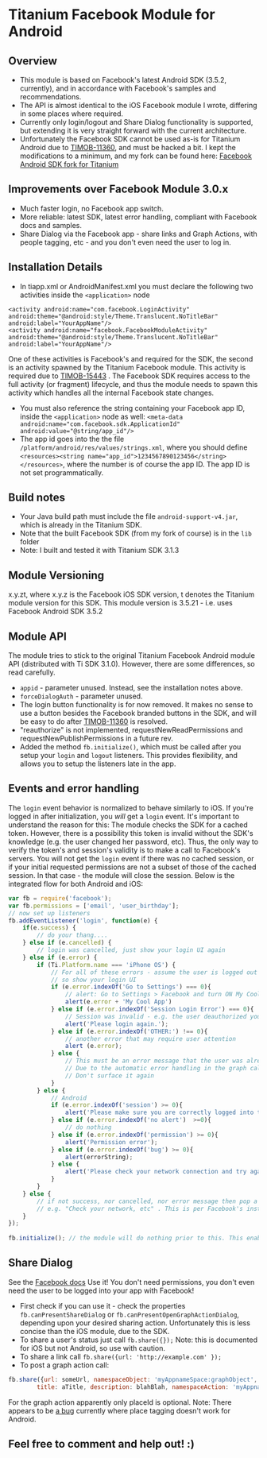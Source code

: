 Titanium Facebook Module for Android
=====================================

Overview
------------
* This module is based on Facebook's latest Android SDK (3.5.2, currently), and in accordance with Facebook's samples and recommendations.
* The API is almost identical to the iOS Facebook module I wrote, differing in some places where required.
* Currently only login/logout and Share Dialog functionality is supported, but extending it is very straight forward with the current architecture.
* Unfortunately the Facebook SDK cannot be used as-is for Titanium Android due to [TIMOB-11360](https://jira.appcelerator.org/browse/TIMOB-11360), and must be hacked a bit.
I kept the modifications to a minimum, and my fork can be found here: [Facebook Android SDK fork for Titanium](https://github.com/mokesmokes/facebook-android-sdk)

Improvements over Facebook Module 3.0.x
---------------------------------------
* Much faster login, no Facebook app switch.
* More reliable: latest SDK, latest error handling, compliant with Facebook docs and samples.
* Share Dialog via the Facebook app - share links and Graph Actions, with people tagging, etc - and you don't even need the user to log in.

Installation Details
--------------------
* In tiapp.xml or AndroidManifest.xml you must declare the following two activities inside the `<application>` node
```
<activity android:name="com.facebook.LoginActivity" android:theme="@android:style/Theme.Translucent.NoTitleBar" android:label="YourAppName"/>
<activity android:name="facebook.FacebookModuleActivity" android:theme="@android:style/Theme.Translucent.NoTitleBar" android:label="YourAppName"/>
```
One of these activities is Facebook's and required for the SDK, the second is an activity spawned by the Titanium Facebook module.
This activity is required due to [TIMOB-15443](https://jira.appcelerator.org/browse/TIMOB-15443) . The Facebook SDK requires access
to the full activity (or fragment) lifecycle, and thus the module needs to spawn this activity which handles all the internal Facebook state changes.
* You must also reference the string containing your Facebook app ID, inside the `<application>` node as well: 
`<meta-data android:name="com.facebook.sdk.ApplicationId" android:value="@string/app_id"/>`
* The app id goes into the the file `/platform/android/res/values/strings.xml`, where you should define
`<resources><string name="app_id">1234567890123456</string></resources>`, where the number is of course the app ID. The app ID is not set programmatically.

Build notes
------------
* Your Java build path must include the file `android-support-v4.jar`, which is already in the Titanium SDK.
* Note that the built Facebook SDK (from my fork of course) is in the `lib` folder
* Note: I built and tested it with Titanium SDK 3.1.3

Module Versioning
-----------------

x.y.zt, where x.y.z is the Facebook iOS SDK version, t denotes the Titanium module version for this SDK.
This module version is 3.5.21 - i.e. uses Facebook Android SDK 3.5.2

Module API
----------

The module tries to stick to the original Titanium Facebook Android module API (distributed with Ti SDK 3.1.0).
However, there are some differences, so read carefully.

*	`appid` - parameter unused. Instead, see the installation notes above.
*	`forceDialogAuth` - parameter unused.
*	The login button functionality is for now removed. It makes no sense to use a button besides the Facebook branded buttons in the SDK, and will be easy to do after [TIMOB-11360](https://jira.appcelerator.org/browse/TIMOB-11360) is resolved. 
*	"reauthorize" is not implemented, requestNewReadPermissions and requestNewPublishPermissions in a future rev.
*	Added the method `fb.initialize()`, which must be called after you setup your `login` and `logout` listeners. 
This provides flexibility, and allows you to setup the listeners late in the app. 

Events and error handling
-------------------------

The `login` event behavior is normalized to behave similarly to iOS. If you're logged in after initialization,
you *will* get a `login` event. It's important to understand the reason for this: The module checks the SDK for a cached token.
However, there is a possibility this token is invalid without the SDK's knowledge (e.g. the user changed her password, etc).
Thus, the only way to verify the token's and session's validity is to make a call to Facebook's servers. 
You will not get the `login` event if there was no cached session, or if your initial requested permissions are not a subset of those of the cached session. 
In that case - the module will close the session. Below is the integrated flow for both Android and iOS:
```javascript
var fb = require('facebook');
var fb.permissions = ['email', 'user_birthday'];
// now set up listeners
fb.addEventListener('login', function(e) {
	if(e.success) {
		// do your thang.... 
	} else if (e.cancelled) {
		// login was cancelled, just show your login UI again
	} else if (e.error) {
		if (Ti.Platform.name === 'iPhone OS') {
			// For all of these errors - assume the user is logged out
			// so show your login UI
			if (e.error.indexOf('Go to Settings') === 0){
				// alert: Go to Settings > Facebook and turn ON My Cool App 
				alert(e.error + 'My Cool App')
			} else if (e.error.indexOf('Session Login Error') === 0){
				// Session was invalid - e.g. the user deauthorized your app, etc
				alert('Please login again.');
			} else if (e.error.indexOf('OTHER:') !== 0){
				// another error that may require user attention
				alert (e.error);
			} else {
				// This must be an error message that the user was already notified about
				// Due to the automatic error handling in the graph call
				// Don't surface it again
			}
		} else {
			// Android
			if (e.error.indexOf('session') >= 0){
				alert('Please make sure you are correctly logged into the Facebook app, and try again.');
			} else if (e.error.indexOf('no alert')  >=0){
				// do nothing
			} else if (e.error.indexOf('permission') >= 0){
				alert('Permission error');
			} else if (e.error.indexOf('bug') >= 0){
				alert(errorString);
			} else {
				alert('Please check your network connection and try again');
			}			
		}
	} else {
		// if not success, nor cancelled, nor error message then pop a generic message
		// e.g. "Check your network, etc" . This is per Facebook's instructions
	}
});
		
fb.initialize(); // the module will do nothing prior to this. This enabled you to set up listeners anywhere in the app		
```

Share Dialog
-------------

See the [Facebook docs](https://developers.facebook.com/docs/android/share-dialog/)
Use it! You don't need permissions, you don't even need the user to be logged into your app with Facebook!
*	First check if you can use it - check the properties `fb.canPresentShareDialog` or `fb.canPresentOpenGraphActionDialog`, depending upon your desired sharing action.
Unfortunately this is less concise than the iOS module, due to the SDK.
*	To share a user's status just call `fb.share({});` Note: this is documented for iOS but not Android, so use with caution.
*	To share a link call `fb.share({url: 'http://example.com' });`
*	To post a graph action call:

```javascript
fb.share({url: someUrl, namespaceObject: 'myAppnameSpace:graphObject', objectName: 'graphObject', imageUrl: someImageUrl, 
		title: aTitle, description: blahBlah, namespaceAction: 'myAppnameSpace:actionType', placeId: facebookPlaceId}`
```
For the graph action apparently only placeId is optional. Note: There appears to be [a bug](https://developers.facebook.com/bugs/363119770486799) currently where place tagging doesn't work for Android.


Feel free to comment and help out! :)
-------------------------------------
